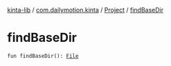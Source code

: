 [kinta-lib](../../index.md) / [com.dailymotion.kinta](../index.md) / [Project](index.md) / [findBaseDir](./find-base-dir.md)

# findBaseDir

`fun findBaseDir(): `[`File`](https://docs.oracle.com/javase/6/docs/api/java/io/File.html)